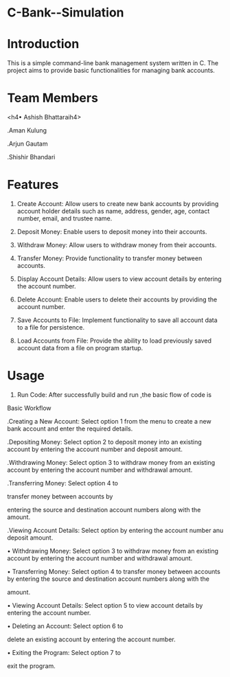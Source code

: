 # C-Bank--Simulation
# Introduction

This is a simple command-line bank management system written in C. The project aims to provide basic functionalities for managing bank accounts.

# Team Members

<h4• Ashish Bhattaraih4>

.Aman Kulung

.Arjun Gautam

.Shishir Bhandari

# Features

1. Create Account: Allow users to create new bank accounts by providing account holder details such as name, address, gender, age, contact number, email, and trustee name.

2. Deposit Money: Enable users to deposit money into their accounts.

3. Withdraw Money: Allow users to withdraw money from their accounts.

4. Transfer Money: Provide functionality to transfer money between accounts.

5. Display Account Details: Allow users to view account details by entering the account number.

6. Delete Account: Enable users to delete their accounts by providing the account number.

7. Save Accounts to File: Implement functionality to save all account data to a file for persistence.

8. Load Accounts from File: Provide the ability to load previously saved account data from a file on program startup.

# Usage

1. Run Code: After successfully build and run ,the basic flow of code is 

Basic Workflow

.Creating a New Account: Select option 1 from the menu to create a new bank account and enter the required details.

.Depositing Money: Select option 2 to deposit money into an existing account by entering the account number and deposit amount.

.Withdrawing Money: Select option 3 to withdraw money from an existing account by entering the account number and withdrawal amount.

.Transferring Money: Select option 4 to

transfer money between accounts by

entering the source and destination account numbers along with the amount.

.Viewing Account Details: Select option by entering the account number anu deposit amount.

• Withdrawing Money: Select option 3 to withdraw money from an existing account by entering the account number and withdrawal amount.

• Transferring Money: Select option 4 to transfer money between accounts by entering the source and destination account numbers along with the

amount.

• Viewing Account Details: Select option 5 to view account details by entering the account number.

• Deleting an Account: Select option 6 to

delete an existing account by entering the account number.

• Exiting the Program: Select option 7 to

exit the program.

